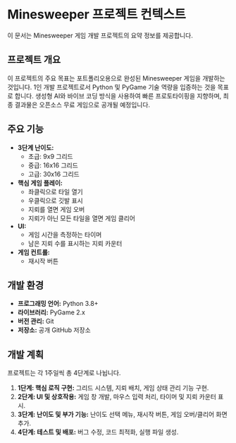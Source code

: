 # Minesweeper 프로젝트 컨텍스트

이 문서는 Minesweeper 게임 개발 프로젝트의 요약 정보를 제공합니다.

## 프로젝트 개요

이 프로젝트의 주요 목표는 포트폴리오용으로 완성된 Minesweeper 게임을 개발하는 것입니다. 1인 개발 프로젝트로서 Python 및 PyGame 기술 역량을 입증하는 것을 목표로 합니다. 생성형 AI와 바이브 코딩 방식을 사용하여 빠른 프로토타이핑을 지향하며, 최종 결과물은 오픈소스 무료 게임으로 공개될 예정입니다.

## 주요 기능

*   **3단계 난이도:**
    *   초급: 9x9 그리드
    *   중급: 16x16 그리드
    *   고급: 30x16 그리드
*   **핵심 게임 플레이:**
    *   좌클릭으로 타일 열기
    *   우클릭으로 깃발 표시
    *   지뢰를 열면 게임 오버
    *   지뢰가 아닌 모든 타일을 열면 게임 클리어
*   **UI:**
    *   게임 시간을 측정하는 타이머
    *   남은 지뢰 수를 표시하는 지뢰 카운터
*   **게임 컨트롤:**
    *   재시작 버튼

## 개발 환경

*   **프로그래밍 언어:** Python 3.8+
*   **라이브러리:** PyGame 2.x
*   **버전 관리:** Git
*   **저장소:** 공개 GitHub 저장소

## 개발 계획

프로젝트는 각 1주일씩 총 4단계로 나뉩니다.

1.  **1단계: 핵심 로직 구현:** 그리드 시스템, 지뢰 배치, 게임 상태 관리 기능 구현.
2.  **2단계: UI 및 상호작용:** 게임 창 개발, 마우스 입력 처리, 타이머 및 지뢰 카운터 표시.
3.  **3단계: 난이도 및 부가 기능:** 난이도 선택 메뉴, 재시작 버튼, 게임 오버/클리어 화면 추가.
4.  **4단계: 테스트 및 배포:** 버그 수정, 코드 최적화, 실행 파일 생성.